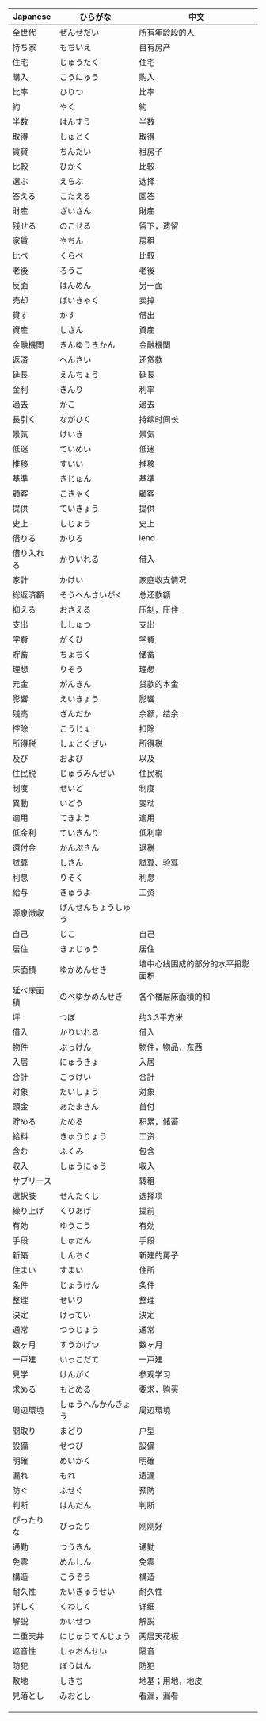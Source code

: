 |Japanese|ひらがな|中文|
|--------|-------|---|
|全世代|ぜんせだい|所有年龄段的人|
|持ち家|もちいえ|自有房产|
|住宅|じゅうたく|住宅|
|購入|こうにゅう|购入|
|比率|ひりつ|比率|
|約|やく|約|
|半数|はんすう|半数|
|取得|しゅとく|取得|
|賃貸|ちんたい|租房子|
|比較|ひかく|比較|
|選ぶ|えらぶ|选择|
|答える|こたえる|回答|
|財産|ざいさん|財産|
|残せる|のこせる|留下，遗留|
|家賃|やちん|房租|
|比べ|くらべ|比較|
|老後|ろうご|老後|
|反面|はんめん|另一面|
|売却|ばいきゃく|卖掉|
|貸す|かす|借出|
|資産|しさん|資産|
|金融機関|きんゆうきかん|金融機関|
|返済|へんさい|还贷款|
|延長|えんちょう|延長|
|金利|きんり|利率|
|過去|かこ|過去|
|長引く|ながひく|持续时间长|
|景気|けいき|景気|
|低迷|ていめい|低迷|
|推移|すいい|推移|
|基準|きじゅん|基準|
|顧客|こきゃく|顧客|
|提供|ていきょう|提供|
|史上|しじょう|史上|
|借りる|かりる|lend|
|借り入れる|かりいれる|借入|
|家計|かけい|家庭收支情况|
|総返済額|そうへんさいがく|总还款额|
|抑える|おさえる|压制，压住|
|支出|ししゅつ|支出|
|学費|がくひ|学費|
|貯蓄|ちょちく|储蓄|
|理想|りそう|理想|
|元金|がんきん|贷款的本金|
|影響|えいきょう|影響|
|残高|ざんだか|余额，结余|
|控除|こうじょ|扣除|
|所得税|しょとくぜい|所得税|
|及び|および|以及|
|住民税|じゅうみんぜい|住民税|
|制度|せいど|制度|
|異動|いどう|变动|
|適用|てきよう|適用|
|低金利|ていきんり|低利率|
|還付金|かんぷきん|退税|
|試算|しさん|試算、验算|
|利息|りそく|利息|
|給与|きゅうよ|工资|
|源泉徴収|げんせんちょうしゅう||
|自己|じこ|自己|
|居住|きょじゅう|居住|
|床面積|ゆかめんせき|墙中心线围成的部分的水平投影面积|
|延べ床面積|のべゆかめんせき|各个楼层床面積的和|
|坪|つぼ|约3.3平方米|
|借入|かりいれる|借入|
|物件|ぶっけん|物件，物品，东西|
|入居|にゅうきょ|入居|
|合計|ごうけい|合計|
|対象|たいしょう|対象|
|頭金|あたまきん|首付|
|貯める|ためる|积累，储蓄|
|給料|きゅうりょう|工资|
|含む|ふくみ|包含|
|収入|しゅうにゅう|収入|
|サブリース||转租|
|選択肢|せんたくし|选择项|
|繰り上げ|くりあげ|提前|
|有効|ゆうこう|有効|
|手段|しゅだん|手段|
|新築|しんちく|新建的房子|
|住まい|すまい|住所|
|条件|じょうけん|条件|
|整理|せいり|整理|
|決定|けってい|決定|
|通常|つうじょう|通常|
|数ヶ月|すうかげつ|数ヶ月|
|一戸建|いっこだて|一戸建|
|見学|けんがく|参观学习|
|求める|もとめる|要求，购买|
|周辺環境|しゅうへんかんきょう|周辺環境|
|間取り|まどり|户型|
|設備|せつび|設備|
|明確|めいかく|明確|
|漏れ|もれ|遗漏|
|防ぐ|ふせぐ|预防|
|判断|はんだん|判断|
|ぴったりな|ぴったり|刚刚好|
|通勤|つうきん|通勤|
|免震|めんしん|免震|
|構造|こうぞう|構造|
|耐久性|たいきゅうせい|耐久性|
|詳しく|くわしく|详细|
|解説|かいせつ|解説|
|二重天井|にじゅうてんじょう|两层天花板|
|遮音性|しゃおんせい|隔音|
|防犯|ぼうはん|防犯|
|敷地|しきち|地基；用地，地皮|
|見落とし|みおとし|看漏，漏看|
||||
||||
||||
